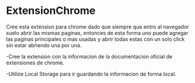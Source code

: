 # ExtensionChrome

Cree esta extension para chrome dado que siempre que entro al navegador suelo abrir las mismas paginas, entonces de esta forma uno puede agregar las paginas principales
o mas usadas y abrir todas estas con un solo click sin estar abriendo una por una.

-Cree la extension con la informacion de la documentacion oficial de extensiones de chrome.

-Utilize Local Storage para ir guardando la informacion de forma local.


